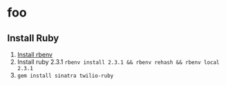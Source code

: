 # foo

## Install Ruby
1. [Install rbenv](https://github.com/rbenv/rbenv#homebrew-on-mac-os-x)
1. Install ruby 2.3.1 `rbenv install 2.3.1 && rbenv rehash && rbenv local 2.3.1`
1. `gem install sinatra twilio-ruby`

